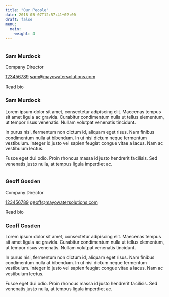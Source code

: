 ```yaml
---
title: "Our People"
date: 2018-05-07T12:57:41+02:00
draft: false
menu:
  main:
    weight: 4
---
```


<div class="team-container">
  <div class="member">
    <div class="image">
      <img src="https://picsum.photos/150/150" alt="">
    </div>
    <div class="bio">
      <h3 class="name">Sam Murdock</h3>
      <p class="position">
        Company Director
      </p>
      <div class="contact">
        <p class="contact-details">
          <a href="tel:00000000" class="phone">123456789</a>
          <a href="mailto:sam@mayowatersolutions.com" class="mail">sam@mayowatersolutions.com</a>
        </p>
        <span class="product-button" data-letters="Read Bio">Read bio</span>
      </div>
      <div class="bio-details">
        <img src="data:image/png;base64,R0lGODlhAQABAAD/ACwAAAAAAQABAAACADs=" data-src="https://picsum.photos/450/250">
        <div class="bio-wrapper">
          <h3 class="">Sam Murdock</h3>
          <p class="">
            Lorem ipsum dolor sit amet, consectetur adipiscing elit. Maecenas tempus sit amet ligula ac gravida. Curabitur condimentum nulla ut tellus elementum, ut tempor risus venenatis. Nullam volutpat venenatis tincidunt.</p>
            <p class="">In purus nisi, fermentum non dictum id, aliquam eget risus. Nam finibus condimentum nulla at bibendum. In ut nisi dictum neque fermentum vestibulum. Integer id justo vel sapien feugiat congue vitae a lacus. Nam ac vestibulum lectus. 
          </p>
          <p class="">Fusce eget dui odio. Proin rhoncus massa id justo hendrerit facilisis. Sed venenatis justo nulla, at tempus ligula imperdiet ac. 
          </p>
        </div>
      </div> 
    </div>
  </div>
  <div class="member">
    <div class="image">
      <img src="https://picsum.photos/150/150" alt="">
    </div>
    <div class="bio">
      <h3 class="name">Geoff Gosden</h3>
      <p class="position">
        Company Director
      </p>
      <div class="contact">
        <p class="contact-details">
          <a href="tel:00000000" class="phone">123456789</a>
          <a href="mailto:geoff@mayowatersolutions.com" class="mail">geoff@mayowatersolutions.com</a>
        </p>
        <span class="product-button" data-letters="Read Bio">Read bio</span>
      </div>
      <div class="bio-details">
        <img src="data:image/png;base64,R0lGODlhAQABAAD/ACwAAAAAAQABAAACADs=" data-src="https://picsum.photos/450/250">
        <div class="bio-wrapper">
          <h3 class="">Geoff Gosden</h3>
          <p class="">
            Lorem ipsum dolor sit amet, consectetur adipiscing elit. Maecenas tempus sit amet ligula ac gravida. Curabitur condimentum nulla ut tellus elementum, ut tempor risus venenatis. Nullam volutpat venenatis tincidunt.</p>
            <p class="">In purus nisi, fermentum non dictum id, aliquam eget risus. Nam finibus condimentum nulla at bibendum. In ut nisi dictum neque fermentum vestibulum. Integer id justo vel sapien feugiat congue vitae a lacus. Nam ac vestibulum lectus. 
          </p>
          <p class="">Fusce eget dui odio. Proin rhoncus massa id justo hendrerit facilisis. Sed venenatis justo nulla, at tempus ligula imperdiet ac. 
          </p>
        </div>
      </div>  
    </div>
  </div>
</div>